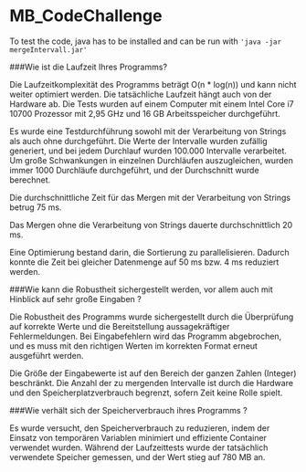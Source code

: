 # MB_CodeChallenge



To test the code, java has to be installed and can be run with `'java -jar mergeIntervall.jar'`


###Wie ist die Laufzeit Ihres Programms?

Die Laufzeitkomplexität des Programms beträgt O(n * log(n)) und kann nicht weiter optimiert werden. Die tatsächliche Laufzeit hängt auch von der Hardware ab. Die Tests wurden auf einem Computer mit einem Intel Core i7 10700 Prozessor mit 2,95 GHz und 16 GB Arbeitsspeicher durchgeführt.

Es wurde eine Testdurchführung sowohl mit der Verarbeitung von Strings als auch ohne durchgeführt. Die Werte der Intervalle wurden zufällig generiert, und bei jedem Durchlauf wurden 100.000 Intervalle verarbeitet. Um große Schwankungen in einzelnen Durchläufen auszugleichen, wurden immer 1000 Durchläufe durchgeführt, und der Durchschnitt wurde berechnet.

Die durchschnittliche Zeit für das Mergen mit der Verarbeitung von Strings betrug 75 ms.

Das Mergen ohne die Verarbeitung von Strings dauerte durchschnittlich 20 ms.

Eine Optimierung bestand darin, die Sortierung zu parallelisieren. Dadurch konnte die Zeit bei gleicher Datenmenge auf 50 ms bzw. 4 ms reduziert werden.


###Wie kann die Robustheit sichergestellt werden, vor allem auch mit Hinblick auf sehr große Eingaben ?

Die Robustheit des Programms wurde sichergestellt durch die Überprüfung auf korrekte Werte und die Bereitstellung aussagekräftiger Fehlermeldungen. Bei Eingabefehlern wird das Programm abgebrochen, und es muss mit den richtigen Werten im korrekten Format erneut ausgeführt werden.

Die Größe der Eingabewerte ist auf den Bereich der ganzen Zahlen (Integer) beschränkt. Die Anzahl der zu mergenden Intervalle ist durch die Hardware und den Speicherplatzverbrauch begrenzt, sofern Zeit keine Rolle spielt.

###Wie verhält sich der Speicherverbrauch ihres Programms ?


Es wurde versucht, den Speicherverbrauch zu reduzieren, indem der Einsatz von temporären Variablen minimiert und effiziente Container verwendet wurden. Während der Laufzeittests wurde der tatsächlich verwendete Speicher gemessen, und der Wert stieg auf 780 MB an.

